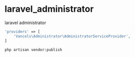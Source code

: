 # laravel_administrator
laravel administrator


```php
'providers' => [
	'Vancels\Administrator\AdministratorServiceProvider',
]
```

```sh
php artisan vendor:publish
```
